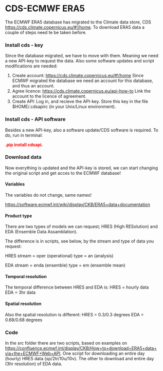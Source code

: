 # CDS-ECMWF ERA5 

The ECMWF ERA5 database has migrated to the Climate data store, CDS https://cds.climate.copernicus.eu/#!/home. To download ERA5 data a couple of steps need te be taken before.

### Install cds - key

Since the database migrated, we have to move with them. Meaning we need a new API-key to request the data. Also some software updates and script modifications are needed:

1. Create account:
https://cds.climate.copernicus.eu/#!/home 
Since ECMWF migrated the database we need an account for this database, and thus an account.
2. Agree licence:
https://cds.climate.copernicus.eu/api-how-to 
Link the account to the licence of agreement.
3. Create API:
Log in, and recieve the API-key. Store this key in the file $HOME/.cdsapirc (in your Unix/Linux environment). 

### Install cds - API software

Besides a new API-key, also a software update/CDS software is required. To do, run in terminal:

<font color=red>**.pip install cdsapi.**</font>

### Download data

Now everything is updated and the API-key is stored, we can start changing the original script and get acces to the ECMWF database!

#### Variables

The variables do not change, same names!

https://software.ecmwf.int/wiki/display/CKB/ERA5+data+documentation  

#### Product type

There are two types of models we can request; HRES (High RESolution) and EDA (Ensemble Data Assamblation).

The difference is in scripts, see below, by the stream and type of data you request:

HRES
stream = oper (operational)
type = an (analysis)

EDA
stream = enda (ensemble)
type = em (ensemble mean)

#### Temporal resolution

The temporal difference between HRES and EDA is:
HRES = hourly data
EDA = 3hr data

#### Spatial resolution

Also the spatial resolution is different:
HRES = 0.3/0.3 degrees
EDA = 0.68/0.68 degrees


### Code

In the src folder there are two scripts, based on examples on https://confluence.ecmwf.int/display/CKB/How+to+download+ERA5+data+via+the+ECMWF+Web+API. One script for downloading an entire day (hourly) HRES data (sp/2tr/10u/10v). The other to download and entire day (3hr resolution) of EDA data.
